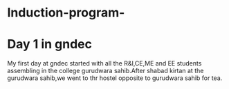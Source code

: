 # Induction-program-
# Day 1 in gndec
My first day at gndec started with all the R&I,CE,ME and EE students assembling in the college gurudwara sahib.After shabad kirtan at the gurudwara sahib,we went to thr hostel opposite to gurudwara sahib for tea.
